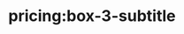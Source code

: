 ---
title: 'pricing:box-3-subtitle'
pt: >-
    pricing:box-3-subtitle
en: >-
    pricing:box-3-subtitle
---